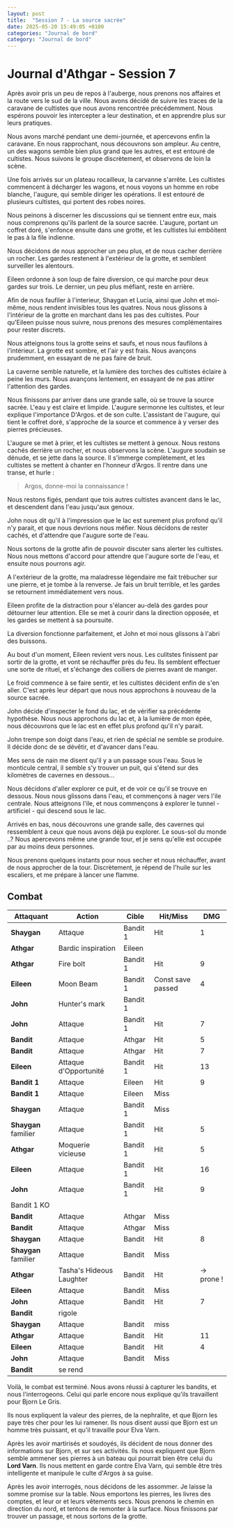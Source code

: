 ```yaml
---
layout: post
title:  "Session 7 - La source sacrée"
date: 2025-05-20 15:49:05 +0100
categories: "Journal de bord"
category: "Journal de bord"
---
```


# Journal d'Athgar - Session 7

Après avoir pris un peu de repos à l'auberge, nous prenons nos affaires et la route vers le sud de la ville. Nous avons décidé de suivre les traces de la caravane de cultistes que nous avons rencontrée précédemment. Nous espérons pouvoir les intercepter a leur destination, et en apprendre plus sur leurs pratiques.

Nous avons marché pendant une demi-journée, et apercevons enfin la caravane. En nous rapprochant, nous découvrons son ampleur. Au centre, un des wagons semble bien plus grand que les autres, et est entouré de cultistes. Nous suivons le groupe discrètement, et observons de loin la scène.

Une fois arrivés sur un plateau rocailleux, la carvanne s'arrête. Les cultistes commencent à décharger les wagons, et nous voyons un homme en robe blanche, l'augure, qui semble diriger les opérations. Il est entouré de plusieurs cultistes, qui portent des robes noires.

Nous peinons à discerner les discussions qui se tiennent entre eux, mais nous comprenons qu'ils parlent de la source sacrée. L'augure, portant un coffret doré, s'enfonce ensuite dans une grotte, et les cultistes lui embôitent le pas à la file indienne.

Nous décidons de nous approcher un peu plus, et de nous cacher derrière un rocher. Les gardes restenent à l'extérieur de la grotte, et semblent surveiller les alentours.

Eileen ordonne à son loup de faire diversion, ce qui marche pour deux gardes sur trois. Le dernier, un peu plus méfiant, reste en arrière.

Afin de nous faufiler à l'interieur, Shaygan et Lucia, ainsi que John et moi-même, nous rendent invisibles tous les quatres. Nous nous glissons à l'intérieur de la grotte en marchant dans les pas des cultistes. Pour qu'Eileen puisse nous suivre, nous prenons des mesures complémentaires pour rester discrets.

Nous atteignons tous la grotte seins et saufs, et nous nous faufilons à l'intérieur. La grotte est sombre, et l'air y est frais. Nous avançons prudemment, en essayant de ne pas faire de bruit.

La caverne semble naturelle, et la lumière des torches des cultistes éclaire à peine les murs. Nous avançons lentement, en essayant de ne pas attirer l'attention des gardes.

Nous finissons par arriver dans une grande salle, où se trouve la source sacrée. L'eau y est claire et limpide. L'augure sermonne les cultistes, et leur explique l'importance D'Argos. et de son culte.
L'assistant de l'augure, qui tient le coffret doré, s'approche de la source et commence à y verser des pierres précieuses.

L'augure se met à prier, et les cultistes se mettent à genoux. Nous restons cachés derrière un rocher, et nous observons la scène.
L'augure soudain se dénude, et se jette dans la source. Il s'immerge complètement, et les cultistes se mettent à chanter en l'honneur d'Argos. Il rentre dans une transe, et hurle :
> Argos, donne-moi la connaissance !

Nous restons figés, pendant que tois autres cultistes avancent dans le lac, et descendent dans l'eau jusqu'aux genoux.

John nous dit qu'il à l'impression que le lac est surement plus profond qu'il n'y parait, et que nous devrions nous méfier. Nous décidons de rester cachés, et d'attendre que l'augure sorte de l'eau.

Nous sortons de la grotte afin de pouvoir discuter sans alerter les cultistes. Nous nous mettons d'accord pour attendre que l'augure sorte de l'eau, et ensuite nous pourrons agir.

A l'extérieur de la grotte, ma maladresse légendaire me fait trébucher sur une pierre, et je tombe à la renverse. Je fais un bruit terrible, et les gardes se retournent immédiatement vers nous.

Eileen profite de la distraction pour s'élancer au-delà des gardes pour détourner leur attention. Elle se met à courir dans la direction opposée, et les gardes se mettent à sa poursuite.

La diversion fonctionne parfaitement, et John et moi nous glissons à l'abri des buissons.

Au bout d'un moment, Eileen revient vers nous. Les culitstes finissent par sortir de la grotte, et vont se réchauffer près du feu.
Ils semblent effectuer une sorte de rituel, et s'échange des colliers de pierres avant de manger.

Le froid commence à se faire sentir, et les cultistes décident enfin de s'en aller. C'est après leur départ que nous nous approchons à nouveau de la source sacrée.

John décide d'inspecter le fond du lac, et de vérifier sa précédente hypothèse. Nous nous approchons du lac et, à la lumière de mon épée, nous découvrons que le lac est en effet plus profond qu'il n'y parait.

John trempe son doigt dans l'eau, et rien de spécial ne semble se produire. Il décide donc de se dévêtir, et d'avancer dans l'eau.

Mes sens de nain me disent qu'il y a un passage sous l'eau. Sous le monticule central, il semble s'y trouver un puit, qui s'étend sur des kilomètres de cavernes en dessous...

Nous décidons d'aller explorer ce puit, et de voir ce qu'il se trouve en dessous. Nous nous glissons dans l'eau, et commençons à nager vers l'ile centrale.
Nous atteignons l'ile, et nous commençons à explorer le tunnel - artificiel - qui descend sous le lac.

Arrivés en bas, nous découvrons une grande salle, des cavernes qui ressemblent à ceux que nous avons déjà pu explorer. Le sous-sol du monde ..?
Nous apercevons même une grande tour, et je sens qu'elle est occupée par au moins deux personnes.

Nous prenons quelques instants pour nous secher et nous réchauffer, avant de nous approcher de la tour. Discrètement, je répend de l'huile sur les escaliers, et me prépare à lancer une flamme.

## Combat
|Attaquant|Action|Cible|Hit/Miss|DMG|
|--|--|--|--|--|
|**Shaygan**|Attaque|Bandit 1|Hit|1|
|**Athgar**|Bardic inspiration|Eileen|||
|**Athgar**|Fire bolt|Bandit 1|Hit|9|
|**Eileen**|Moon Beam|Bandit 1|Const save passed|4|
|**John**|Hunter's mark|Bandit 1|||
|**John**|Attaque|Bandit 1|Hit|7|
|**Bandit**|Attaque|Athgar|Hit|5|
|**Bandit**|Attaque|Athgar|Hit|7|
|**Eileen**|Attaque d'Opportunité|Bandit 1|Hit|13|
|**Bandit 1**|Attaque|Eileen|Hit|9|
|**Bandit 1**|Attaque|Eileen|Miss||
|**Shaygan**|Attaque|Bandit 1|Miss||
|**Shaygan** familier|Attaque|Bandit 1|Hit|5|
|**Athgar**|Moquerie vicieuse|Bandit 1|Hit|5|
|**Eileen**|Attaque|Bandit 1|Hit|16|
|**John**|Attaque|Bandit 1|Hit|9|
| Bandit 1 KO |
|**Bandit**|Attaque|Athgar|Miss||
|**Bandit**|Attaque|Athgar|Miss||
|**Shaygan**|Attaque|Bandit|Hit|8|
|**Shaygan** familier|Attaque|Bandit|Miss||
|**Athgar**|Tasha's Hideous Laughter|Bandit|Hit|→ prone !|
|**Eileen**|Attaque|Bandit|Miss||
|**John**|Attaque|Bandit|Hit|7|
|**Bandit**|rigole||||
|**Shaygan**|Attaque|Bandit|miss||
|**Athgar**|Attaque|Bandit|Hit|11|
|**Eileen**|Attaque|Bandit|Hit|4|
|**John**|Attaque|Bandit|Miss||
|**Bandit**| se rend ||||

Voilà, le combat est terminé. Nous avons réussi à capturer les bandits, et nous l'interrogeons. Celui qui parle encore nous explique qu'ils travaillent pour Bjorn Le Gris.

Ils nous expliquent la valeur des pierres, de la nephralite, et que Bjorn les paye très cher pour les lui ramener. Ils nous disent aussi que Bjorn est un homme très puissant, et qu'il travaille pour Elva Varn.

Après les avoir martirisés et soudoyés, ils décident de nous donner des informations sur Bjorn, et sur ses activités. Ils nous expliquent que Bjorn semble ammener ses pierres à un bateau qui pourrait bien être celui du **Lord Varn**. Ils nous mettent en garde contre Elva Varn, qui semble être très intelligente et manipule le culte d'Argos à sa guise.

Après les avoir interrogés, nous décidons de les assommer. Je laisse la somme promise sur la table. Nous emportons les pierres, les livres des comptes, et leur or et leurs vêtements secs.
Nous prenons le chemin en direction du nord, et tentons de remonter à la surface.
Nous finissons par trouver un passage, et nous sortons de la grotte.
